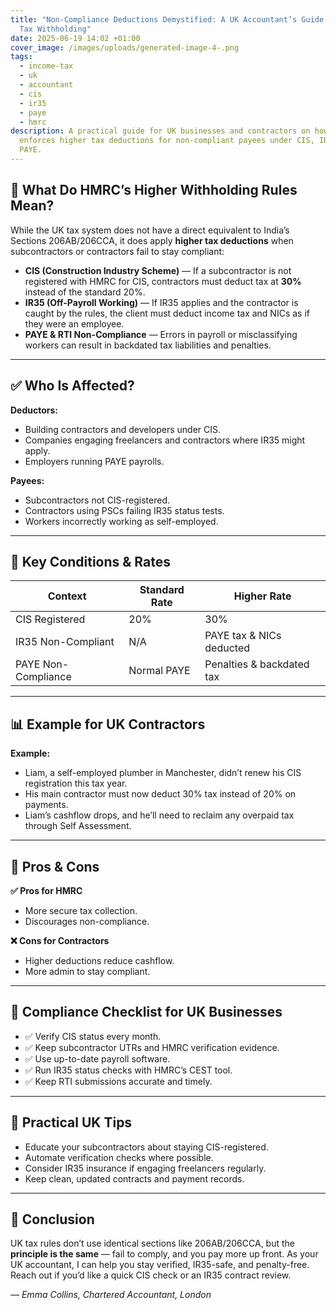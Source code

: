 ```yaml
---
title: "Non-Compliance Deductions Demystified: A UK Accountant’s Guide to Higher
  Tax Withholding"
date: 2025-06-19 14:02 +01:00
cover_image: /images/uploads/generated-image-4-.png
tags:
  - income-tax
  - uk
  - accountant
  - cis
  - ir35
  - paye
  - hmrc
description: A practical guide for UK businesses and contractors on how HMRC
  enforces higher tax deductions for non-compliant payees under CIS, IR35 and
  PAYE.
---
```


## 📘 What Do HMRC’s Higher Withholding Rules Mean?

While the UK tax system does not have a direct equivalent to India’s Sections 206AB/206CCA, it does apply **higher tax deductions** when subcontractors or contractors fail to stay compliant:

* **CIS (Construction Industry Scheme)** — If a subcontractor is not registered with HMRC for CIS, contractors must deduct tax at **30%** instead of the standard 20%.
* **IR35 (Off-Payroll Working)** — If IR35 applies and the contractor is caught by the rules, the client must deduct income tax and NICs as if they were an employee.
* **PAYE & RTI Non-Compliance** — Errors in payroll or misclassifying workers can result in backdated tax liabilities and penalties.

---

## ✅ Who Is Affected?

**Deductors:**  
- Building contractors and developers under CIS.  
- Companies engaging freelancers and contractors where IR35 might apply.  
- Employers running PAYE payrolls.

**Payees:**  
- Subcontractors not CIS-registered.  
- Contractors using PSCs failing IR35 status tests.
- Workers incorrectly working as self-employed.

---

## 💼 Key Conditions & Rates

| Context                | Standard Rate | Higher Rate |
|------------------------|----------------|--------------|
| CIS Registered          | 20%           | 30%         |
| IR35 Non-Compliant     | N/A           | PAYE tax & NICs deducted |
| PAYE Non-Compliance   | Normal PAYE   | Penalties & backdated tax |

---

## 📊 Example for UK Contractors

**Example:**  

* Liam, a self-employed plumber in Manchester, didn’t renew his CIS registration this tax year.
* His main contractor must now deduct 30% tax instead of 20% on payments.
* Liam’s cashflow drops, and he’ll need to reclaim any overpaid tax through Self Assessment.

---

## 🧠 Pros & Cons

**✅ Pros for HMRC**
- More secure tax collection.
- Discourages non-compliance.

**❌ Cons for Contractors**
- Higher deductions reduce cashflow.
- More admin to stay compliant.

---

## 🔄 Compliance Checklist for UK Businesses

- ✅ Verify CIS status every month.
- ✅ Keep subcontractor UTRs and HMRC verification evidence.
- ✅ Use up-to-date payroll software.
- ✅ Run IR35 status checks with HMRC’s CEST tool.
- ✅ Keep RTI submissions accurate and timely.

---

## 📝 Practical UK Tips

- Educate your subcontractors about staying CIS-registered.
- Automate verification checks where possible.
- Consider IR35 insurance if engaging freelancers regularly.
- Keep clean, updated contracts and payment records.

---

## 🚀 Conclusion

UK tax rules don’t use identical sections like 206AB/206CCA, but the **principle is the same** — fail to comply, and you pay more up front. As your UK accountant, I can help you stay verified, IR35-safe, and penalty-free. Reach out if you’d like a quick CIS check or an IR35 contract review.

*— Emma Collins, Chartered Accountant, London*
